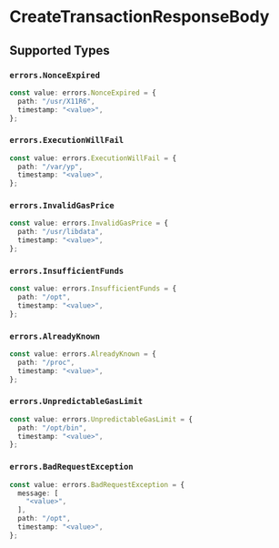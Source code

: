 # CreateTransactionResponseBody


## Supported Types

### `errors.NonceExpired`

```typescript
const value: errors.NonceExpired = {
  path: "/usr/X11R6",
  timestamp: "<value>",
};
```

### `errors.ExecutionWillFail`

```typescript
const value: errors.ExecutionWillFail = {
  path: "/var/yp",
  timestamp: "<value>",
};
```

### `errors.InvalidGasPrice`

```typescript
const value: errors.InvalidGasPrice = {
  path: "/usr/libdata",
  timestamp: "<value>",
};
```

### `errors.InsufficientFunds`

```typescript
const value: errors.InsufficientFunds = {
  path: "/opt",
  timestamp: "<value>",
};
```

### `errors.AlreadyKnown`

```typescript
const value: errors.AlreadyKnown = {
  path: "/proc",
  timestamp: "<value>",
};
```

### `errors.UnpredictableGasLimit`

```typescript
const value: errors.UnpredictableGasLimit = {
  path: "/opt/bin",
  timestamp: "<value>",
};
```

### `errors.BadRequestException`

```typescript
const value: errors.BadRequestException = {
  message: [
    "<value>",
  ],
  path: "/opt",
  timestamp: "<value>",
};
```


